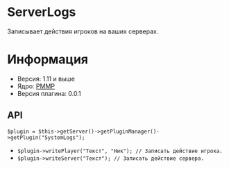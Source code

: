 # ServerLogs
Записывает действия игроков на ваших серверах.

# Информация
* Версия: 1.11 и выше
* Ядро: [PMMP](https://github.com/pmmp/PocketMine-MP/)
* Версия плагина: 0.0.1

## API
`$plugin = $this->getServer()->getPluginManager()->getPlugin("SystemLogs");`
* `$plugin->writePlayer("Текст", "Ник"); // Записать действие игрока.`
* `$plugin->writeServer("Текст"); // Записать действие сервера.`
